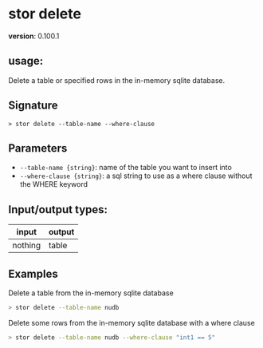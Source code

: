 # stor delete

**version**: 0.100.1

## **usage**:

Delete a table or specified rows in the in-memory sqlite database.

## Signature

`> stor delete --table-name --where-clause`

## Parameters

- `--table-name {string}`: name of the table you want to insert into
- `--where-clause {string}`: a sql string to use as a where clause without the WHERE keyword

## Input/output types:

| input   | output |
| ------- | ------ |
| nothing | table  |

## Examples

Delete a table from the in-memory sqlite database

```bash
> stor delete --table-name nudb
```

Delete some rows from the in-memory sqlite database with a where clause

```bash
> stor delete --table-name nudb --where-clause "int1 == 5"
```

